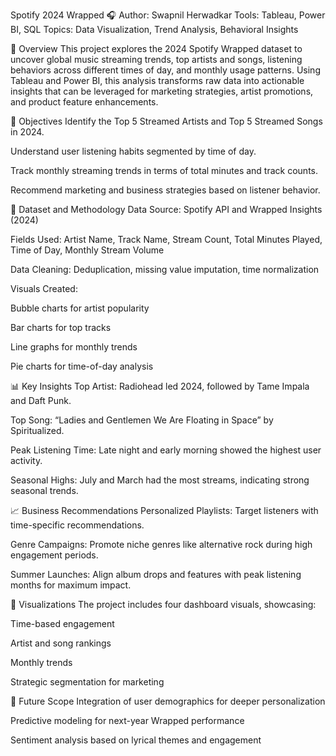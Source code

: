 Spotify 2024 Wrapped 🎧
Author: Swapnil Herwadkar
Tools: Tableau, Power BI, SQL
Topics: Data Visualization, Trend Analysis, Behavioral Insights

📌 Overview
This project explores the 2024 Spotify Wrapped dataset to uncover global music streaming trends, top artists and songs, listening behaviors across different times of day, and monthly usage patterns. Using Tableau and Power BI, this analysis transforms raw data into actionable insights that can be leveraged for marketing strategies, artist promotions, and product feature enhancements.

🎯 Objectives
Identify the Top 5 Streamed Artists and Top 5 Streamed Songs in 2024.

Understand user listening habits segmented by time of day.

Track monthly streaming trends in terms of total minutes and track counts.

Recommend marketing and business strategies based on listener behavior.

🧰 Dataset and Methodology
Data Source: Spotify API and Wrapped Insights (2024)

Fields Used: Artist Name, Track Name, Stream Count, Total Minutes Played, Time of Day, Monthly Stream Volume

Data Cleaning: Deduplication, missing value imputation, time normalization

Visuals Created:

Bubble charts for artist popularity

Bar charts for top tracks

Line graphs for monthly trends

Pie charts for time-of-day analysis

📊 Key Insights
Top Artist: Radiohead led 2024, followed by Tame Impala and Daft Punk.

Top Song: “Ladies and Gentlemen We Are Floating in Space” by Spiritualized.

Peak Listening Time: Late night and early morning showed the highest user activity.

Seasonal Highs: July and March had the most streams, indicating strong seasonal trends.

📈 Business Recommendations
Personalized Playlists: Target listeners with time-specific recommendations.

Genre Campaigns: Promote niche genres like alternative rock during high engagement periods.

Summer Launches: Align album drops and features with peak listening months for maximum impact.

📎 Visualizations
The project includes four dashboard visuals, showcasing:

Time-based engagement

Artist and song rankings

Monthly trends

Strategic segmentation for marketing

🚀 Future Scope
Integration of user demographics for deeper personalization

Predictive modeling for next-year Wrapped performance

Sentiment analysis based on lyrical themes and engagement

